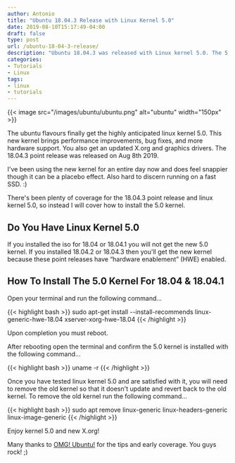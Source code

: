 ```yaml
---
author: Antonio
title: "Ubuntu 18.04.3 Release with Linux Kernel 5.0"
date: 2019-08-10T15:17:49-04:00
draft: false
type: post
url: /ubuntu-18-04-3-release/
description: "Ubuntu 18.04.3 was released with Linux kernel 5.0. The 5.0 kernel brings much anticipated improvements. Follow this tutorial to install the 5.0 kernel on ubuntu 18.04."
categories:
- Tutorials
- Linux
tags:
- linux
- tutorials
---
```


{{< image src="/images/ubuntu/ubuntu.png" alt="ubuntu" width="150px" >}}

The ubuntu flavours finally get the highly anticipated linux kernel 5.0. This new kernel brings performance improvements, bug fixes, and more hardware support. You also get an updated X.org and graphics drivers. The 18.04.3 point release was released on Aug 8th 2019.

<!--more-->

I've been using the new kernel for an entire day now and does feel snappier though it can be a placebo effect. Also hard to discern running on a fast SSD. :)

There's been plenty of coverage for the 18.04.3 point release and linux kernel 5.0, so instead I will cover how to install the 5.0 kernel.

<!--adsense-->

## **Do You Have Linux Kernel 5.0**

If you installed the iso for 18.04 or 18.04.1 you will not get the new 5.0 kernel. If you installed 18.04.2 or 18.04.3 then you'll get the new kernel because these point releases have “hardware enablement” (HWE) enabled.

## **How To Install The 5.0 Kernel For 18.04 & 18.04.1**

Open your terminal and run the following command...

{{< highlight bash >}}
sudo apt-get install --install-recommends linux-generic-hwe-18.04 xserver-xorg-hwe-18.04
{{< /highlight >}}

Upon completion you must reboot.

After rebooting open the terminal and confirm the 5.0 kernel is installed with the following command...

{{< highlight bash >}}
uname -r
{{< /highlight >}}

Once you have tested linux kernel 5.0 and are satisfied with it, you will need to remove the old kernel so that it doesn't update and revert back to the old kernel. To remove the old kernel run the following command...

{{< highlight bash >}}
sudo apt remove linux-generic linux-headers-generic linux-image-generic
{{< /highlight >}}

Enjoy kernel 5.0 and new X.org!

Many thanks to <a href="https://www.omgubuntu.co.uk/" target="_blank">OMG! Ubuntu!</a> for the tips and early coverage. You guys rock! ;)
